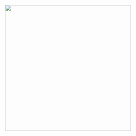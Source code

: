<p align="center">
    <img align="center" src="./img/logo-letters.png" width="400" height="400" />
</p>